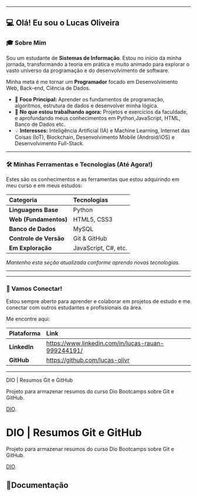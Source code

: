 
-----

## 💻 Olá\! Eu sou o Lucas Oliveira



### 🎓 Sobre Mim

Sou um estudante de **Sistemas de Informação**. Estou no início da minha jornada, transformando a teoria em prática e muito animado para explorar o vasto universo da programação e do desenvolvimento de software.

Minha meta é me tornar um **Programador** focado em  Desenvolvimento Web, Back-end, Ciência de Dados.

  - 🎯 **Foco Principal:** Aprender os fundamentos de programação, algoritmos, estrutura de dados e desenvolver minha lógica.
  - 🌱 **No que estou trabalhando agora:** Projetos e exercícios da faculdade, e aprofundando meus conhecimentos em Python,JavaScript, HTML, Banco de Dados etc.
  - 💡 **Interesses:**  Inteligência Artificial (IA) e Machine Learning, Internet das Coisas (IoT), Blockchain, Desenvolvimento Mobile (Android/iOS) e  Desenvolvimento Full-Stack.

-----

### 🛠️ Minhas Ferramentas e Tecnologias (Até Agora\!)

Estes são os conhecimentos e as ferramentas que estou adquirindo em meu curso e em meus estudos:

| Categoria | Tecnologias |
| :--- | :--- |
| **Linguagens Base** | Python |
| **Web (Fundamentos)** | HTML5, CSS3 |
| **Banco de Dados** | MySQL |
| **Controle de Versão** | Git & GitHub |
| **Em Exploração** | JavaScript, C\#, etc. |

*Mantenho esta seção atualizada conforme aprendo novas tecnologias.*

-----


-----

### 🤝 Vamos Conectar\!

Estou sempre aberto para aprender e colaborar em projetos de estudo e me conectar com outros estudantes e profissionais da área.

Me encontre aqui:

| Plataforma | Link |
| :--- | :--- |
| **LinkedIn** | https://www.linkedin.com/in/lucas-rauan-999244191/ |
| **GitHub** | https://github.com/lucas-olivr |



-----



 DIO | Resumos Git e GitHub

Projeto para armazenar resumos do curso Dio Bootcamps sobre Git e GitHub.

[DIO](https://web.dio.me/).




# DIO | Resumos Git e GitHub

Projeto para armazenar resumos do curso Dio Bootcamps sobre Git e GitHub.

[DIO](https://web.dio.me/).

## 📒Documentação

